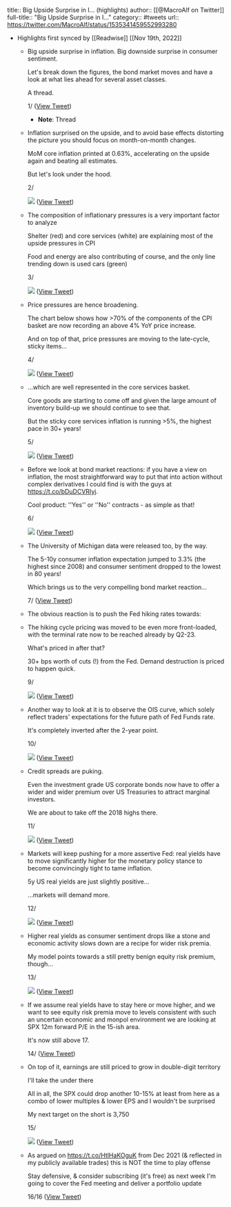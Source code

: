 title:: Big Upside Surprise in I... (highlights)
author:: [[@MacroAlf on Twitter]]
full-title:: "Big Upside Surprise in I..."
category:: #tweets
url:: https://twitter.com/MacroAlf/status/1535341459552993280

- Highlights first synced by [[Readwise]] [[Nov 19th, 2022]]
	- Big upside surprise in inflation.
	  Big downside surprise in consumer sentiment.
	  
	  Let's break down the figures, the bond market moves and have a look at what lies ahead for several asset classes.
	  
	  A thread.
	  
	  1/ ([View Tweet](https://twitter.com/MacroAlf/status/1535341459552993280))
		- **Note**: Thread
	- Inflation surprised on the upside, and to avoid base effects distorting the picture you should focus on month-on-month changes.
	  
	  MoM core inflation printed at 0.63%, accelerating on the upside again and beating all estimates.
	  
	  But let's look under the hood.
	  
	  2/ 
	  
	  ![](https://pbs.twimg.com/media/FU6Y4xoWIAUdBS_.png) ([View Tweet](https://twitter.com/MacroAlf/status/1535341467119525892))
	- The composition of inflationary pressures is a very important factor to analyze
	  
	  Shelter (red) and core services (white) are explaining most of the upside pressures in CPI
	  
	  Food and energy are also contributing of course, and the only line trending down is used cars (green)
	  
	  3/ 
	  
	  ![](https://pbs.twimg.com/media/FU6ZBM9XsAEDM8T.jpg) ([View Tweet](https://twitter.com/MacroAlf/status/1535341472794525696))
	- Price pressures are hence broadening.
	  
	  The chart below shows how >70% of the components of the CPI basket are now recording an above 4% YoY price increase.
	  
	  And on top of that, price pressures are moving to the late-cycle, sticky items...
	  
	  4/ 
	  
	  ![](https://pbs.twimg.com/media/FU6ZbGTXoAAq98J.png) ([View Tweet](https://twitter.com/MacroAlf/status/1535341478792384513))
	- ...which are well represented in the core services basket.
	  
	  Core goods are starting to come off and given the large amount of inventory build-up we should continue to see that.
	  
	  But the sticky core services inflation is running >5%, the highest pace in 30+ years!
	  
	  5/ 
	  
	  ![](https://pbs.twimg.com/media/FU6aIKJWYAIysp8.jpg) ([View Tweet](https://twitter.com/MacroAlf/status/1535341483439661059))
	- Before we look at bond market reactions: if you have a view on inflation, the most straightforward way to put that into action without complex derivatives I could find is with the guys at https://t.co/bDuDCVRIyj.
	  
	  Cool product: ''Yes'' or ''No'' contracts - as simple as that!
	  
	  6/ 
	  
	  ![](https://pbs.twimg.com/media/FU6bO7kWQAAua4T.jpg) ([View Tweet](https://twitter.com/MacroAlf/status/1535341490322432000))
	- The University of Michigan data were released too, by the way.
	  
	  The 5-10y consumer inflation expectation jumped to 3.3% (the highest since 2008) and consumer sentiment dropped to the lowest in 80 years!
	  
	  Which brings us to the very compelling bond market reaction...
	  
	  7/ ([View Tweet](https://twitter.com/MacroAlf/status/1535341493719904256))
	- The obvious reaction is to push the Fed hiking rates towards:
	- The hiking cycle pricing was moved to be even more front-loaded, with the terminal rate now to be reached already by Q2-23.
	  
	  What's priced in after that?
	  
	  30+ bps worth of cuts (!) from the Fed.
	  Demand destruction is priced to happen quick.
	  
	  9/ 
	  
	  ![](https://pbs.twimg.com/media/FU6ddwUWQAICyIc.jpg) ([View Tweet](https://twitter.com/MacroAlf/status/1535341502934700032))
	- Another way to look at it is to observe the OIS curve, which solely reflect traders' expectations for the future path of Fed Funds rate.
	  
	  It's completely inverted after the 2-year point.
	  
	  10/ 
	  
	  ![](https://pbs.twimg.com/media/FU6dvO_XEAM9dTH.jpg) ([View Tweet](https://twitter.com/MacroAlf/status/1535341507976257538))
	- Credit spreads are puking.
	  
	  Even the investment grade US corporate bonds now have to offer a wider and wider premium over US Treasuries to attract marginal investors.
	  
	  We are about to take off the 2018 highs there.
	  
	  11/ 
	  
	  ![](https://pbs.twimg.com/media/FU6eS1mWUAAkPcS.jpg) ([View Tweet](https://twitter.com/MacroAlf/status/1535341514783703042))
	- Markets will keep pushing for a more assertive Fed: real yields have to move significantly higher for the monetary policy stance to become convincingly tight to tame inflation.
	  
	  5y US real yields are just slightly positive...
	  
	  ...markets will demand more.
	  
	  12/ 
	  
	  ![](https://pbs.twimg.com/media/FU6eycSWQAIbpPW.jpg) ([View Tweet](https://twitter.com/MacroAlf/status/1535341519678410753))
	- Higher real yields as consumer sentiment drops like a stone and economic activity slows down are a recipe for wider risk premia.
	  
	  My model points towards a still pretty benign equity risk premium, though...
	  
	  13/ 
	  
	  ![](https://pbs.twimg.com/media/FU6fSL0XEAIkk2E.png) ([View Tweet](https://twitter.com/MacroAlf/status/1535341525055455233))
	- If we assume real yields have to stay here or move higher, and we want to see equity risk premia move to levels consistent with such an uncertain economic and monpol environment we are looking at SPX 12m forward P/E in the 15-ish area.
	  
	  It's now still above 17.
	  
	  14/ ([View Tweet](https://twitter.com/MacroAlf/status/1535341527953817602))
	- On top of it, earnings are still priced to grow in double-digit territory
	  
	  I'll take the under there
	  
	  All in all, the SPX could drop another 10-15% at least from here as a combo of lower multiples & lower EPS and I wouldn't be surprised
	  
	  My next target on the short is 3,750
	  
	  15/ 
	  
	  ![](https://pbs.twimg.com/media/FU6f3g7WQAAeLnM.jpg) ([View Tweet](https://twitter.com/MacroAlf/status/1535341532475232256))
	- As argued on https://t.co/HtlHaKOguK from Dec 2021 (& reflected in my publicly available trades) this is NOT the time to play offense
	  
	  Stay defensive, & consider subscribing (it's free) as next week I'm going to cover the Fed meeting and deliver a portfolio update
	  
	  16/16 ([View Tweet](https://twitter.com/MacroAlf/status/1535341536820576262))
